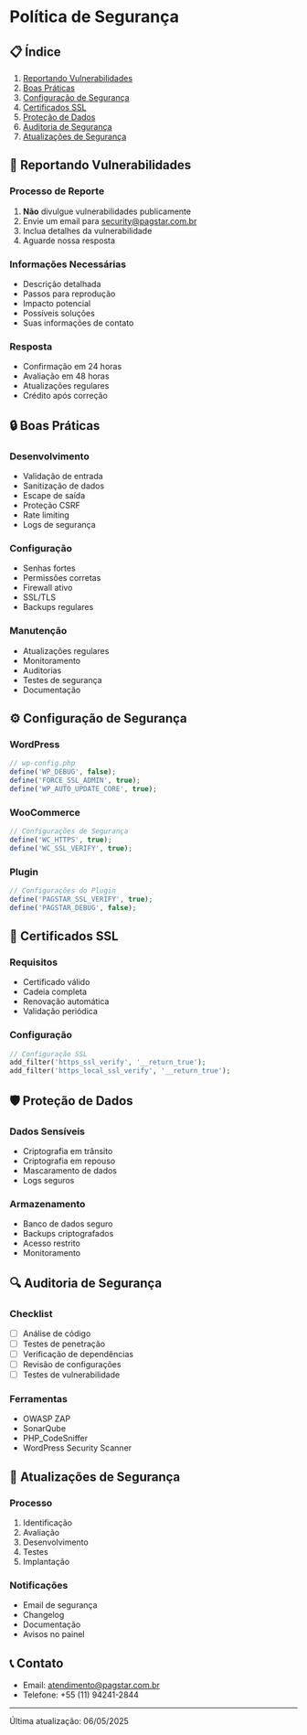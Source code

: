 # Política de Segurança

## 📋 Índice

1. [Reportando Vulnerabilidades](#reportando-vulnerabilidades)
2. [Boas Práticas](#boas-práticas)
3. [Configuração de Segurança](#configuração-de-segurança)
4. [Certificados SSL](#certificados-ssl)
5. [Proteção de Dados](#proteção-de-dados)
6. [Auditoria de Segurança](#auditoria-de-segurança)
7. [Atualizações de Segurança](#atualizações-de-segurança)

## 🚨 Reportando Vulnerabilidades

### Processo de Reporte

1. **Não** divulgue vulnerabilidades publicamente
2. Envie um email para security@pagstar.com.br
3. Inclua detalhes da vulnerabilidade
4. Aguarde nossa resposta

### Informações Necessárias

- Descrição detalhada
- Passos para reprodução
- Impacto potencial
- Possíveis soluções
- Suas informações de contato

### Resposta

- Confirmação em 24 horas
- Avaliação em 48 horas
- Atualizações regulares
- Crédito após correção

## 🔒 Boas Práticas

### Desenvolvimento

- Validação de entrada
- Sanitização de dados
- Escape de saída
- Proteção CSRF
- Rate limiting
- Logs de segurança

### Configuração

- Senhas fortes
- Permissões corretas
- Firewall ativo
- SSL/TLS
- Backups regulares

### Manutenção

- Atualizações regulares
- Monitoramento
- Auditorias
- Testes de segurança
- Documentação

## ⚙️ Configuração de Segurança

### WordPress

```php
// wp-config.php
define('WP_DEBUG', false);
define('FORCE_SSL_ADMIN', true);
define('WP_AUTO_UPDATE_CORE', true);
```

### WooCommerce

```php
// Configurações de Segurança
define('WC_HTTPS', true);
define('WC_SSL_VERIFY', true);
```

### Plugin

```php
// Configurações do Plugin
define('PAGSTAR_SSL_VERIFY', true);
define('PAGSTAR_DEBUG', false);
```

## 🔐 Certificados SSL

### Requisitos

- Certificado válido
- Cadeia completa
- Renovação automática
- Validação periódica

### Configuração

```php
// Configuração SSL
add_filter('https_ssl_verify', '__return_true');
add_filter('https_local_ssl_verify', '__return_true');
```

## 🛡️ Proteção de Dados

### Dados Sensíveis

- Criptografia em trânsito
- Criptografia em repouso
- Mascaramento de dados
- Logs seguros

### Armazenamento

- Banco de dados seguro
- Backups criptografados
- Acesso restrito
- Monitoramento

## 🔍 Auditoria de Segurança

### Checklist

- [ ] Análise de código
- [ ] Testes de penetração
- [ ] Verificação de dependências
- [ ] Revisão de configurações
- [ ] Testes de vulnerabilidade

### Ferramentas

- OWASP ZAP
- SonarQube
- PHP_CodeSniffer
- WordPress Security Scanner

## 🔄 Atualizações de Segurança

### Processo

1. Identificação
2. Avaliação
3. Desenvolvimento
4. Testes
5. Implantação

### Notificações

- Email de segurança
- Changelog
- Documentação
- Avisos no painel

## 📞 Contato

- Email: atendimento@pagstar.com.br
- Telefone: +55 (11) 94241-2844

---

Última atualização: 06/05/2025